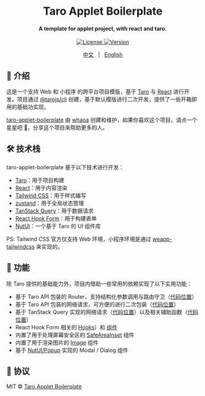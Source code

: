 <h1 align="center">Taro Applet Boilerplate</h1>
<h4 align="center">
  A template for applet project, with react and taro.
</h4>

<p align="center">
  <a href="https://github.com/whaoa/taro-applet-boilerplate/blob/main/LICENSE">
    <img alt="License" src="https://img.shields.io/github/license/whaoa/taro-applet-boilerplate?style=flat&label=license">
  </a>
  <a href="https://github.com/whaoa/taro-applet-boilerplate/releases">
    <img alt="Version" src="https://img.shields.io/github/package-json/v/whaoa/taro-applet-boilerplate/main?style=flat&label=version">
  </a>
</p>

<p align="center">
  <a href="./README.md">中文</a> &nbsp;&nbsp;|&nbsp;&nbsp; <a href="./README.en.md">English</a>
</div>

## 👋 介绍

这是一个支持 Web 和 小程序 的跨平台项目模版，基于 [Taro](https://docs.taro.zone/) 与 [React](https://react.dev/) 进行开发。项目通过 [@tarojs/cli](https://docs.taro.zone/docs/GETTING-STARTED) 创建，基于默认模版进行二次开发，提供了一些开箱即用的基础功实现。

[taro-applet-boilerplate](https://github.com/whaoa/taro-applet-boilerplate) 由 [whaoa](https://github.com/whaoa) 创建和维护，如果你喜欢这个项目，请点一个星星吧 🌟，分享这个项目来帮助更多的人。

## 🛠 技术栈

taro-applet-boilerplate 基于以下技术进行开发：

- [Taro](https://docs.taro.zone/)：用于项目构建
- [React](https://react.dev/)：用于内容渲染
- [Tailwind CSS](https://tailwindcss.com/)：用于样式编写
- [zustand](https://github.com/pmndrs/zustand)：用于全局状态管理
- [TanStack Query](https://tanstack.com/query/v4/docs/framework/react/overview)：用于数据请求
- [React Hook Form](https://react-hook-form.com/)：用于构建表单
- [NutUI](https://nutui.jd.com/taro/react/2x/)：一个基于 Taro 的 UI 组件库

PS: Tailwind CSS 官方仅支持 Web 环境，小程序环境是通过 [weapp-tailwindcss](https://github.com/sonofmagic/weapp-tailwindcss) 来实现的。

## 📐 功能

除 Taro 提供的基础能力外，项目内借助一些常用的依赖实现了以下实用功能：

- 基于 Taro API 包装的 Router，支持结构化参数调用与路由守卫（[代码位置](./src/hooks/router.ts)）
- 基于 Taro API 包装的网络请求，可方便的进行二次包装（[代码位置](./src/libs/network/)）
- 基于 TanStack Query 实现的网络请求（[代码位置](./src/hooks/query.ts)）以及相关辅助函数（[代码位置](./src/libs/query/util.ts)）
- React Hook Form 相关的 [Hooks](./src/hooks/form.ts)）和 [组件](./src/components/utility/form.tsx)
- 内置了用于处理屏幕安全区的 [SafeAreaInset](./src/components/ui/safe-area.tsx) 组件
- 内置了用于渲染图片的 [Image](./src/components/ui/image.tsx) 组件
- 基于 [NutUI/Popup](https://nutui.jd.com/taro/react/2x/#/zh-CN/component/popup) 实现的 Modal / Dialog 组件

## 📖 协议

MIT © [Taro Applet Boilerplate](https://github.com/whaoa/taro-applet-boilerplate)
